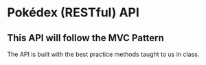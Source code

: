 # Pokédex (RESTful) API

## This API will follow the MVC Pattern

The API is built with the best practice methods taught to us in class.
